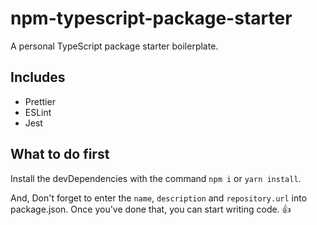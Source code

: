 # npm-typescript-package-starter

A personal TypeScript package starter boilerplate.

## Includes

- Prettier
- ESLint
- Jest

## What to do first

Install the devDependencies with the command `npm i` or `yarn install`. 

And, Don't forget to enter the `name`, `description` and `repository.url` into package.json. Once you've done that, you can start writing code. 👍
